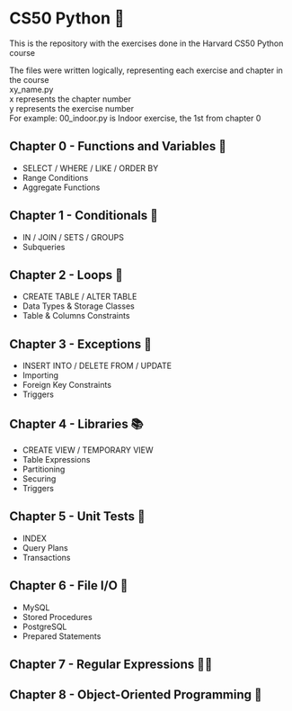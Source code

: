 # CS50 Python 🐍
This is the repository with the exercises done in the Harvard CS50 Python course

The files were written logically, representing each exercise and chapter in the course  
xy_name.py  
x represents the chapter number  
y represents the exercise number  
For example: 00_indoor.py is Indoor exercise, the 1st from chapter 0  

## Chapter 0 - Functions and Variables 📝
- SELECT / WHERE / LIKE / ORDER BY
- Range Conditions
- Aggregate Functions

## Chapter 1 - Conditionals 🤔
- IN / JOIN / SETS / GROUPS
- Subqueries

## Chapter 2 - Loops 🔁
- CREATE TABLE / ALTER TABLE
- Data Types & Storage Classes
- Table & Columns Constraints

## Chapter 3 - Exceptions 🚨
- INSERT INTO / DELETE FROM / UPDATE
- Importing
- Foreign Key Constraints
- Triggers

## Chapter 4 - Libraries 📚
- CREATE VIEW / TEMPORARY VIEW
- Table Expressions
- Partitioning
- Securing
- Triggers

## Chapter 5 - Unit Tests 🧪
- INDEX
- Query Plans
- Transactions

## Chapter 6 - File I/O 📂
- MySQL
- Stored Procedures
- PostgreSQL
- Prepared Statements

## Chapter 7 - Regular Expressions 🧑‍🏫


## Chapter 8 - Object-Oriented Programming 🧩
